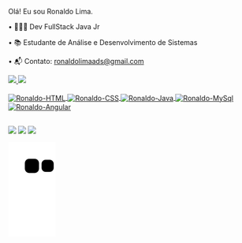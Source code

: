 Olá! Eu sou Ronaldo Lima. 

• 🧑🏻‍💻 Dev FullStack Java Jr

• 📚  Estudante de Análise e Desenvolvimento de Sistemas

• 📬 Contato: ronaldolimaads@gmail.com

<div>
  <a href="https://github.com/RonaldoLimaa">
  <img height="150em" src="https://github-readme-stats.vercel.app/api?username=RonaldoLimaa&show_icons=true&theme=dark&include_all_commits=true&count_private=true"/>
  <img height="150em" src="https://github-readme-stats.vercel.app/api/top-langs/?username=RonaldoLimaa&layout=compact&langs_count=16&theme=dark"/>
</div>

  
<div style="display: inline_block"><br>
  
  <img align="center" alt="Ronaldo-HTML" height="30" width="40" src="https://img.shields.io/badge/HTML-239120?style=for-the-badge&logo=html5&logoColor=white">
  <img align="center" alt="Ronaldo-CSS" height="30" width="40" src="https://img.shields.io/badge/CSS-239120?&style=for-the-badge&logo=css3&logoColor=white">
  <img align="center" alt="Ronaldo-Java" height="30" width="40" src="https://img.shields.io/badge/Java-ED8B00?style=for-the-badge&logo=java&logoColor=white">
  <img align="center" alt="Ronaldo-MySql" height="30" width="40" src="https://img.shields.io/badge/MySQL-00000F?style=for-the-badge&logo=mysql&logoColor=white">
  <img align="center" alt="Ronaldo-Angular" height="30" width="40" src="https://img.shields.io/badge/Angular-DD0031?style=for-the-badge&logo=angular&logoColor=white">
</div>


##


<div>
 
  <a href="https://www.instagram.com/naldoo_lima/?next=%2F" target="_blank"><img src="https://img.shields.io/badge/-Instagram-%23E4405F?style=for-the-badge&logo=instagram&logoColor=white" target="_blank"></a>
  <a href = "mailto:ronaldolimaads@gmail.com"><img src="https://img.shields.io/badge/Gmail-D14836?style=for-the-badge&logo=gmail&logoColor=white" target="_blank"></a>
  <a href="https://www.linkedin.com/in/ronaldo-lima-024206232/" target="_blank"><img src="https://img.shields.io/badge/-LinkedIn-%230077B5?style=for-the-badge&logo=linkedin&logoColor=white" target="_blank"></a>   
  
![Snake animation](https://github.com/rafaballerini/rafaballerini/blob/output/github-contribution-grid-snake.svg)
 
</div>
